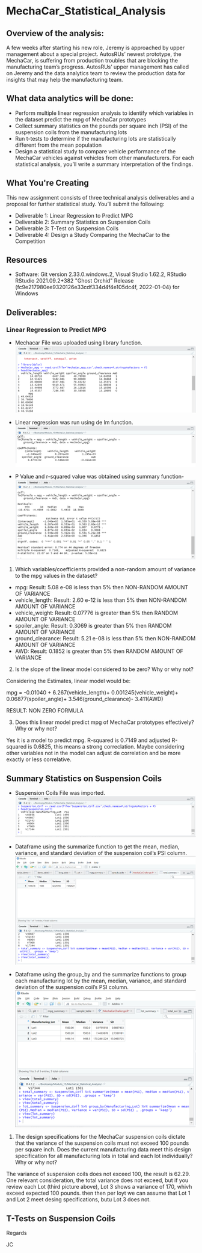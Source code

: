 # MechaCar_Statistical_Analysis

## Overview of the analysis:
A few weeks after starting his new role, Jeremy is approached by upper management about a special project. AutosRUs’ newest prototype, the MechaCar, is suffering from production troubles that are blocking the manufacturing team’s progress. AutosRUs’ upper management has called on Jeremy and the data analytics team to review the production data for insights that may help the manufacturing team.

## What data analytics will be done:
- Perform multiple linear regression analysis to identify which variables in the dataset predict the mpg of MechaCar prototypes
- Collect summary statistics on the pounds per square inch (PSI) of the suspension coils from the manufacturing lots
- Run t-tests to determine if the manufacturing lots are statistically different from the mean population
- Design a statistical study to compare vehicle performance of the MechaCar vehicles against vehicles from other manufacturers. For each statistical analysis, you’ll write a summary interpretation of the findings.

## What You're Creating
This new assignment consists of three technical analysis deliverables and a proposal for further statistical study. You’ll submit the following:

- Deliverable 1: Linear Regression to Predict MPG
- Deliverable 2: Summary Statistics on Suspension Coils
- Deliverable 3: T-Test on Suspension Coils
- Deliverable 4: Design a Study Comparing the MechaCar to the Competition

## Resources
- Software: Git version 2.33.0.windows.2, Visual Studio 1.62.2, RStudio RStudio 2021.09.2+382 "Ghost Orchid" Release (fc9e217980ee9320126e33cdf334d4f4e105dc4f, 2022-01-04) for Windows

## Deliverables:
### Linear Regression to Predict MPG
- Mechacar File was uploaded using library function.
![1Mechacaruploades](https://github.com/Jcreye75/MechaCar_Statistical_Analysis/blob/054bf15ca73f5efd72b9405955ff347e907c707d/Resources/1Mechacaruploades.png)

- Linear regression was run using de lm function. 
![2LineaRegression](https://github.com/Jcreye75/MechaCar_Statistical_Analysis/blob/054bf15ca73f5efd72b9405955ff347e907c707d/Resources/2LineaRegression.png)

- P Value and r-squared value was obtained using summary function-
![p-valuer-squaredvalue](https://github.com/Jcreye75/MechaCar_Statistical_Analysis/blob/054bf15ca73f5efd72b9405955ff347e907c707d/Resources/p-valuer-squaredvalue.png)

1. Which variables/coefficients provided a non-random amount of variance to the mpg values in the dataset?

- mpg: Result: 5.08 e-08 is less than 5% then NON-RANDOM AMOUNT OF VARIANCE
- vehicle_length: Result: 2.60 e-12 is less than 5% then NON-RANDOM AMOUNT OF VARIANCE
- vehicle_weight: Result: 0.07776 is greater than 5% then RANDOM AMOUNT OF VARIANCE
- spoiler_angle: Result: 0.3069 is greater than 5% then RANDOM AMOUNT OF VARIANCE
- ground_clearance: Result: 5.21 e-08 is less than 5% then NON-RANDOM AMOUNT OF VARIANCE
- AWD: Result: 0.1852 is greater than 5% then RANDOM AMOUNT OF VARIANCE

2. Is the slope of the linear model considered to be zero? Why or why not?

Considering the Estimates, linear model would be:

mpg = -0.01040 + 6.267(vehicle_length)+ 0.001245(vehicle_weight)+ 0.06877(spoiler_angle)+ 3.546(ground_clearance)- 3.411(AWD)

RESULT: NON ZERO FORMULA

3. Does this linear model predict mpg of MechaCar prototypes effectively? Why or why not?

Yes it is a model to predict mpg. R-squared is 0.7149 and adjusted R-squared is 0.6825, this means a strong correclation. Maybe considering other variables not in the model can adjust de correlation and be more exactly or less correlative.

## Summary Statistics on Suspension Coils
- Suspension Coils File was imported.
![Suspensioncoilupload](https://github.com/Jcreye75/MechaCar_Statistical_Analysis/blob/054bf15ca73f5efd72b9405955ff347e907c707d/Resources/Suspensioncoilupload.png)

- Dataframe using the summarize function to get the mean, median, variance, and standard deviation of the suspension coil’s PSI column.
![Totalsummary](https://github.com/Jcreye75/MechaCar_Statistical_Analysis/blob/054bf15ca73f5efd72b9405955ff347e907c707d/Resources/Totalsummary.png)

- Dataframe using the group_by and the summarize functions to group each manufacturing lot by the mean, median, variance, and standard deviation of the suspension coil’s PSI column.
![Lotsummary](https://github.com/Jcreye75/MechaCar_Statistical_Analysis/blob/054bf15ca73f5efd72b9405955ff347e907c707d/Resources/Lotsummary.png)


1. The design specifications for the MechaCar suspension coils dictate that the variance of the suspension coils must not exceed 100 pounds per square inch. Does the current manufacturing data meet this design specification for all manufacturing lots in total and each lot individually? Why or why not?

The variance of suspension coils does not exceed 100, the result is 62.29. One relevant consideration, the total variance does not exceed, but if you review each Lot (third picture above), Lot 3 shows a variance of 170, whivh exceed expected 100 pounds. then then per loyt we can assume that Lot 1 and Lot 2 meet desing specifications, butu Lot 3 does not. 

## T-Tests on Suspension Coils

Regards

JC